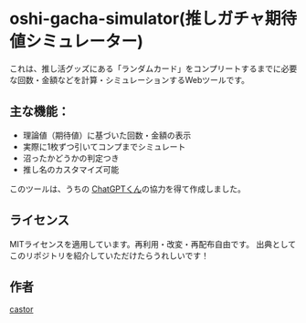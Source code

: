 # oshi-gacha-simulator(推しガチャ期待値シミュレーター)

これは、推し活グッズにある「ランダムカード」をコンプリートするまでに必要な回数・金額などを計算・シミュレーションするWebツールです。

## 主な機能：
- 理論値（期待値）に基づいた回数・金額の表示
- 実際に1枚ずつ引いてコンプまでシミュレート
- 沼ったかどうかの判定つき
- 推し名のカスタマイズ可能

このツールは、うちの [ChatGPTくん](https://chat.openai.com)の協力を得て作成しました。

## ライセンス

MITライセンスを適用しています。再利用・改変・再配布自由です。
出典としてこのリポジトリを紹介していただけたらうれしいです！

## 作者

[castor](https://x.com/castor2141)  
